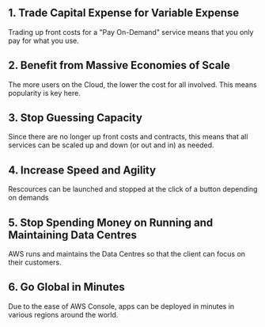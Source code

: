 ## 1. Trade Capital Expense for Variable Expense
Trading up front costs for a "Pay On-Demand" service means that you only pay for what you use.

## 2. Benefit from Massive Economies of Scale
The more users on the Cloud, the lower the cost for all involved. This means popularity is key here.

## 3. Stop Guessing Capacity
Since there are no longer up front costs and contracts, this means that all services can be scaled up and down (or out and in) as needed.

## 4. Increase Speed and Agility
Rescources can be launched and stopped at the click of a button depending on demands

## 5. Stop Spending Money on Running and Maintaining Data Centres
AWS runs and maintains the Data Centres so that the client can focus on their customers.

## 6. Go Global in Minutes
Due to the ease of AWS Console, apps can be deployed in minutes in various regions around the world.